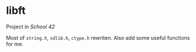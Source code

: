 # libft

Project in *School 42*

Most of `string.h`, `sdlib.h`, `ctype.h` rewriten.
Also add some useful functions for me.
